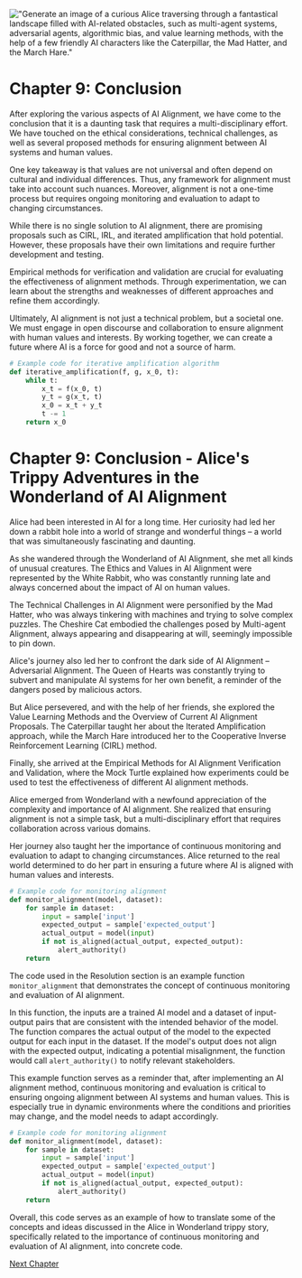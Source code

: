 !["Generate an image of a curious Alice traversing through a fantastical landscape filled with AI-related obstacles, such as multi-agent systems, adversarial agents, algorithmic bias, and value learning methods, with the help of a few friendly AI characters like the Caterpillar, the Mad Hatter, and the March Hare."](https://oaidalleapiprodscus.blob.core.windows.net/private/org-ct6DYQ3FHyJcnH1h6OA3fR35/user-qvFBAhW3klZpvcEY1psIUyDK/img-fKiW7P5gpJAOeiV3zReXaMkO.png?st=2023-04-14T00%3A13%3A41Z&se=2023-04-14T02%3A13%3A41Z&sp=r&sv=2021-08-06&sr=b&rscd=inline&rsct=image/png&skoid=6aaadede-4fb3-4698-a8f6-684d7786b067&sktid=a48cca56-e6da-484e-a814-9c849652bcb3&skt=2023-04-13T17%3A15%3A08Z&ske=2023-04-14T17%3A15%3A08Z&sks=b&skv=2021-08-06&sig=8xv%2BdUIeqfaH1odgid9yK5NHKD7xv7jZwAg%2BnihwPBU%3D)


# Chapter 9: Conclusion

After exploring the various aspects of AI Alignment, we have come to the conclusion that it is a daunting task that requires a multi-disciplinary effort. We have touched on the ethical considerations, technical challenges, as well as several proposed methods for ensuring alignment between AI systems and human values.

One key takeaway is that values are not universal and often depend on cultural and individual differences. Thus, any framework for alignment must take into account such nuances. Moreover, alignment is not a one-time process but requires ongoing monitoring and evaluation to adapt to changing circumstances.

While there is no single solution to AI alignment, there are promising proposals such as CIRL, IRL, and iterated amplification that hold potential. However, these proposals have their own limitations and require further development and testing.

Empirical methods for verification and validation are crucial for evaluating the effectiveness of alignment methods. Through experimentation, we can learn about the strengths and weaknesses of different approaches and refine them accordingly.

Ultimately, AI alignment is not just a technical problem, but a societal one. We must engage in open discourse and collaboration to ensure alignment with human values and interests. By working together, we can create a future where AI is a force for good and not a source of harm.

```python
# Example code for iterative amplification algorithm
def iterative_amplification(f, g, x_0, t):
    while t:
        x_t = f(x_0, t)
        y_t = g(x_t, t)
        x_0 = x_t + y_t
        t -= 1
    return x_0
```
# Chapter 9: Conclusion - Alice's Trippy Adventures in the Wonderland of AI Alignment

Alice had been interested in AI for a long time. Her curiosity had led her down a rabbit hole into a world of strange and wonderful things – a world that was simultaneously fascinating and daunting.

As she wandered through the Wonderland of AI Alignment, she met all kinds of unusual creatures. The Ethics and Values in AI Alignment were represented by the White Rabbit, who was constantly running late and always concerned about the impact of AI on human values.

The Technical Challenges in AI Alignment were personified by the Mad Hatter, who was always tinkering with machines and trying to solve complex puzzles. The Cheshire Cat embodied the challenges posed by Multi-agent Alignment, always appearing and disappearing at will, seemingly impossible to pin down.

Alice's journey also led her to confront the dark side of AI Alignment – Adversarial Alignment. The Queen of Hearts was constantly trying to subvert and manipulate AI systems for her own benefit, a reminder of the dangers posed by malicious actors.

But Alice persevered, and with the help of her friends, she explored the Value Learning Methods and the Overview of Current AI Alignment Proposals. The Caterpillar taught her about the Iterated Amplification approach, while the March Hare introduced her to the Cooperative Inverse Reinforcement Learning (CIRL) method.

Finally, she arrived at the Empirical Methods for AI Alignment Verification and Validation, where the Mock Turtle explained how experiments could be used to test the effectiveness of different AI alignment methods. 

Alice emerged from Wonderland with a newfound appreciation of the complexity and importance of AI alignment. She realized that ensuring alignment is not a simple task, but a multi-disciplinary effort that requires collaboration across various domains. 

Her journey also taught her the importance of continuous monitoring and evaluation to adapt to changing circumstances. Alice returned to the real world determined to do her part in ensuring a future where AI is aligned with human values and interests.

```python
# Example code for monitoring alignment
def monitor_alignment(model, dataset):
    for sample in dataset:
        input = sample['input']
        expected_output = sample['expected_output']
        actual_output = model(input)
        if not is_aligned(actual_output, expected_output):
            alert_authority()
    return
```
The code used in the Resolution section is an example function `monitor_alignment` that demonstrates the concept of continuous monitoring and evaluation of AI alignment. 

In this function, the inputs are a trained AI model and a dataset of input-output pairs that are consistent with the intended behavior of the model. The function compares the actual output of the model to the expected output for each input in the dataset. If the model's output does not align with the expected output, indicating a potential misalignment, the function would call `alert_authority()` to notify relevant stakeholders. 

This example function serves as a reminder that, after implementing an AI alignment method, continuous monitoring and evaluation is critical to ensuring ongoing alignment between AI systems and human values. This is especially true in dynamic environments where the conditions and priorities may change, and the model needs to adapt accordingly. 

```python
# Example code for monitoring alignment
def monitor_alignment(model, dataset):
    for sample in dataset:
        input = sample['input']
        expected_output = sample['expected_output']
        actual_output = model(input)
        if not is_aligned(actual_output, expected_output):
            alert_authority()
    return
```

Overall, this code serves as an example of how to translate some of the concepts and ideas discussed in the Alice in Wonderland trippy story, specifically related to the importance of continuous monitoring and evaluation of AI alignment, into concrete code.


[Next Chapter](10_Chapter10.md)